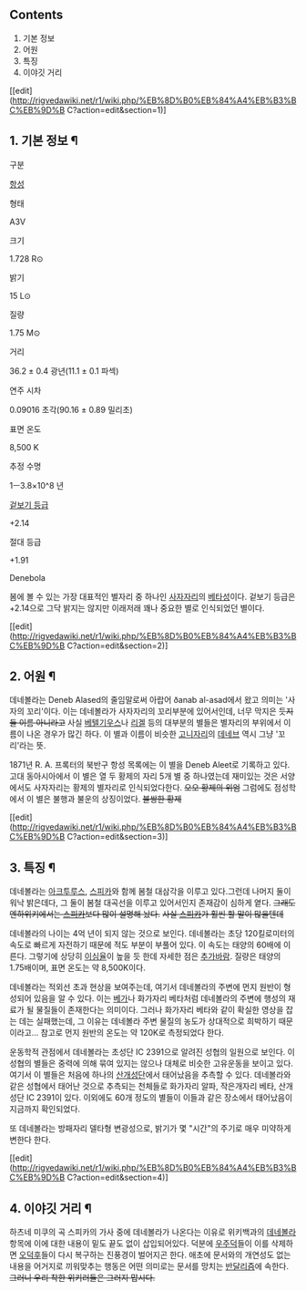 ## Contents

    

1. 기본 정보 
2. 어원 
3. 특징 
4. 이야깃 거리 

[[edit](http://rigvedawiki.net/r1/wiki.php/%EB%8D%B0%EB%84%A4%EB%B3%BC%EB%9D%B
C?action=edit&section=1)]

## 1. 기본 정보 ¶

구분

[항성](%ED%95%AD%EC%84%B1.md)

형태

A3V

크기

1.728 R⊙

밝기

15 L⊙

질량

1.75 M⊙

거리

36.2 ± 0.4 광년(11.1 ± 0.1 파섹)

연주 시차

0.09016 초각(90.16 ± 0.89 밀리초)

표면 온도

8,500 K

추정 수명

1ㅡ3.8×10^8 년

[겉보기 등급](%EB%B3%84%EC%9D%98%20%EB%93%B1%EA%B8%89.md)

+2.14

절대 등급

+1.91

  

Denebola  

봄에 볼 수 있는 가장 대표적인 별자리 중 하나인
[사자자리](%EC%82%AC%EC%9E%90%EC%9E%90%EB%A6%AC.md)의
[베타성](%EB%B2%A0%ED%83%80%EC%84%B1.md)이다. 겉보기 등급은 +2.14으로 그닥 밝지는 않지만 이래저래 꽤나
중요한 별로 인식되었던 별이다.

  

[[edit](http://rigvedawiki.net/r1/wiki.php/%EB%8D%B0%EB%84%A4%EB%B3%BC%EB%9D%B
C?action=edit&section=2)]

## 2. 어원 ¶

  

데네볼라는 Deneb Alased의 줄임말로써 아랍어 ðanab al-asad에서 왔고 의미는 '사자의 꼬리'이다. 이는 데네볼라가
사자자리의 꼬리부분에 있어서인데, 너무 막지은 듯<del>지들 이름 아니라고</del> 사실
[베텔기우스](%EB%B2%A0%ED%85%94%EA%B8%B0%EC%9A%B0%EC%8A%A4.md)나
[리겔](%EB%A6%AC%EA%B2%94.md) 등의 대부분의 별들은 별자리의 부위에서 이름이 나온 경우가 많긴 하다. 이 별과
이름이 비슷한 [고니자리](%EA%B3%A0%EB%8B%88%EC%9E%90%EB%A6%AC.md)의
[데네브](%EB%8D%B0%EB%84%A4%EB%B8%8C.md) 역시 그냥 '꼬리'라는 뜻.

  

1871년 R. A. 프록터의 북반구 항성 목록에는 이 별을 Deneb Aleet로 기록하고 있다. 고대 동아시아에서 이 별은 열 두 황제의
자리 5개 별 중 하나였는데 재미있는 것은 서양에서도 사자자리는 황제의 별자리로 인식되었다한다. <del>오오 황제의 위엄</del>
그럼에도 점성학에서 이 별은 불행과 불운의 상징이었다. <del>불쌍한 황제</del>

  

[[edit](http://rigvedawiki.net/r1/wiki.php/%EB%8D%B0%EB%84%A4%EB%B3%BC%EB%9D%B
C?action=edit&section=3)]

## 3. 특징 ¶

  

데네볼라는 [아크투루스](%EC%95%84%ED%81%AC%ED%88%AC%EB%A3%A8%EC%8A%A4.md),
[스피카](%EC%8A%A4%ED%94%BC%EC%B9%B4.md)와 함께 봄철 대삼각을 이루고 있다.그런데 나머지 둘이 워낙
밝은데다, 그 둘이 봄철 대곡선을 이루고 있어서인지 존재감이 심하게 옅다. <del>그래도 엔하위키에서는
[스피카](%EC%8A%A4%ED%94%BC%EC%B9%B4.md)보다 많이 설명해 놨다.</del> <del>사실
[스피카](%EC%8A%A4%ED%94%BC%EC%B9%B4.md)가 훨씬 할 말이 많을텐데</del>

  

데네볼라의 나이는 4억 년이 되지 않는 것으로 보인다. 데네볼라는 초당 120킬로미터의 속도로 빠르게 자전하기 때문에 적도 부분이 부풀어
있다. 이 속도는 태양의 60배에 이른다. 그렇기에 상당히 [이심율](%EC%9D%B4%EC%8B%AC%EC%9C%A8.md)이 높을
듯 한데 자세한 점은 [추가바람](%EC%B6%94%EA%B0%80%EB%B0%94%EB%9E%8C.md). 질량은 태양의
1.75배이며, 표면 온도는 약 8,500K이다.

  

데네볼라는 적외선 초과 현상을 보여주는데, 여기서 데네볼라의 주변에 먼지 원반이 형성되어 있음을 알 수 있다. 이는
[베가](%EB%B2%A0%EA%B0%80.md)나 화가자리 베타처럼 데네볼라의 주변에 행성의 재료가 될 물질들이 존재한다는 의미이다.
그러나 화가자리 베타와 같이 확실한 영상을 잡는 데는 실패했는데, 그 이유는 데네볼라 주변 물질의 농도가 상대적으로 희박하기 때문이라고...
참고로 먼지 원반의 온도는 약 120K로 측정되었다 한다.

  

운동학적 관점에서 데네볼라는 초성단 IC 2391으로 알려진 성협의 일원으로 보인다. 이 성협의 별들은 중력에 의해 묶여 있지는 않으나
대체로 비슷한 고유운동을 보이고 있다. 여기서 이 별들은 처음에 하나의 [산개성단](%EC%82%B0%EA%B0%9C%20%EC%84%B1%EB%8B%A8.md)에서 태어났음을 추측할 수 있다. 데네볼라와 같은
성협에서 태어난 것으로 추측되는 천체들로 화가자리 알파, 작은개자리 베타, 산개성단 IC 2391이 있다. 이외에도 60개 정도의 별들이
이들과 같은 장소에서 태어났음이 지금까지 확인되었다.

  

또 데네볼라는 방패자리 델타형 변광성으로, 밝기가 몇 "시간"의 주기로 매우 미약하게 변한다 한다.

  

[[edit](http://rigvedawiki.net/r1/wiki.php/%EB%8D%B0%EB%84%A4%EB%B3%BC%EB%9D%B
C?action=edit&section=4)]

## 4. 이야깃 거리 ¶

하츠네 미쿠의 곡 스피카의 가사 중에 데네볼라가 나온다는 이유로 위키백과의
[데네볼라](%EB%8D%B0%EB%84%A4%EB%B3%BC%EB%9D%BC.md)항목에 이에 대한 내용이 밑도 끝도 없이
삽입되어있다. 덕분에 [우주덕](%EC%9A%B0%EC%A3%BC%EB%8D%95.md)들이 이를 삭제하면
[오덕후](%EC%98%A4%EB%8D%95%ED%9B%84.md)들이 다시 복구하는 진풍경이 벌어지곤 한다. 애초에 문서와의 개연성도
없는 내용을 어거지로 끼워맞추는 행동은 어떤 의미로는 문서를 망치는
[반달리즘](%EB%B0%98%EB%8B%AC%EB%A6%AC%EC%A6%98.md)에 속한다. <del>그러니 우리 착한 위키러들은
그러지 맙시다.</del>

